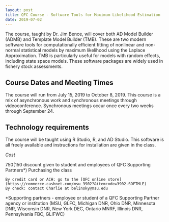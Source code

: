 ```yaml
---
layout: post
title: QFC Course - Software Tools for Maximum Likelihood Estimation
date: 2019-07-02
---
```


The course, taught by Dr. Jim Bence, will cover both AD Model Builder (ADMB) and Template Model Builder (TMB). These are two modern software tools for computationally efficient fitting of nonlinear and non-normal statistical models by maximum likelihood using the Laplace Approximation. TMB is particularly useful for models with random effects, including state space models. These software packages are widely used in fishery stock assessments.

Course Dates and Meeting Times
------------------------------

The course will run from July 15, 2019 to October 8,  2019.  This course is a mix of asynchronous work and synchronous meetings through videoconference.  Synchronous meetings occur once every two weeks through September 24.

Technology requirements
-----------------------

The course will be taught using R Studio, R, and AD Studio.  This software is all freely available and instructions for installation are given in the class.

*Cost*

$750 ($150 discount given to student and employees of QFC Supporting Partners*)
Purchasing the class

    By credit card or ACH: go to the [QFC online store](https://commerce.cashnet.com/msu_3902?&itemcode=3902-SOFTMLE)
    By check: contact Charlie at belinsky@msu.edu

*Supporting partners - employee or student of a QFC Supporting Partner agency or institution (MSU, GLFC, Michigan DNR, Ohio DNR, Minnesota DNR, Wisconsin DNR, New York DEC, Ontario MNRF, Illinois DNR, Pennsylvania FBC, GLIFWC)
